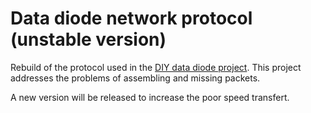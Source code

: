 # Data diode network protocol (unstable version)

Rebuild of the protocol used in the [DIY data diode project](https://github.com/wavestone-cdt/dyode).
This project addresses the problems of assembling and missing packets.

A new version will be released to increase the poor speed transfert.
